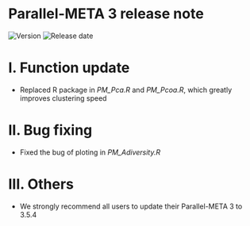# Parallel-META 3 release note

![Version](https://img.shields.io/badge/Version-3.5.4-brightgreen)
![Release date](https://img.shields.io/badge/Release%20date-Oct.%2021%2C%202020-brightgreen)

# I. Function update

* Replaced R package in *PM_Pca.R* and *PM_Pcoa.R*, which greatly improves clustering speed

# II. Bug fixing
	
* Fixed the bug of ploting in *PM_Adiversity.R*

# III. Others
	
* We strongly recommend all users to update their Parallel-META 3 to 3.5.4
